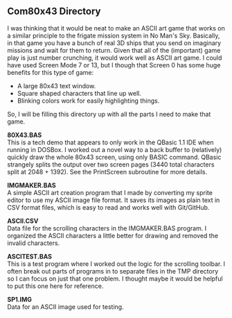 ## Com80x43 Directory

I was thinking that it would be neat to make an ASCII art game that works on a similar principle to the frigate mission system in No Man's Sky. Basically, in that game you have a bunch of real 3D ships that you send on imaginary missions and wait for them to return. Given that all of the (important) game play is just number crunching, it would work well as ASCII art game. I could have used Screen Mode 7 or 13, but I though that Screen 0 has some huge benefits for this type of game:  

- A large 80x43 text window. 
- Square shaped characters that line up well.
- Blinking colors work for easily highlighting things.  

So, I will be filling this directory up with all the parts I need to make that game.

**80X43.BAS**  
This is a tech demo that appears to only work in the QBasic 1.1 IDE when running in DOSBox. I worked out a novel way to a back buffer to (relatively) quickly draw the whole 80x43 screen, using only BASIC command. QBasic strangely splits the output over two screen pages (3440 total characters split at 2048 + 1392). See the PrintScreen subroutine for more details.  

**IMGMAKER.BAS**  
A simple ASCII art creation program that I made by converting my sprite editor to use my ASCII image file format. It saves its images as plain text in CSV format files, which is easy to read and works well with Git/GitHub.  

**ASCII.CSV**  
Data file for the scrolling characters in the IMGMAKER.BAS program. I organized the ASCII characters a little better for drawing and removed the invalid characters.  

**ASCITEST.BAS**  
This is a test program where I worked out the logic for the scrolling toolbar. I often break out parts of programs in to separate files in the TMP directory so I can focus on just that one problem. I thought maybe it would be helpful to put this one here for reference.  

**SP1.IMG**  
Data for an ASCII image used for testing.
